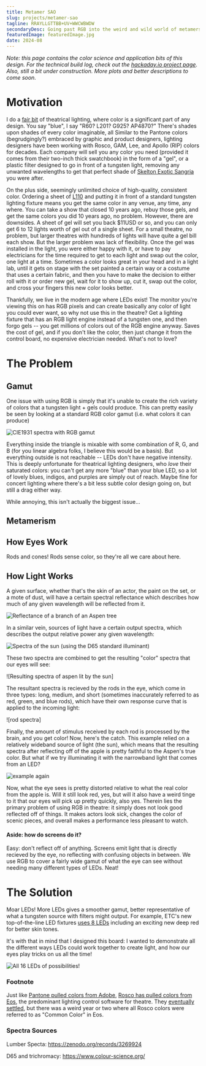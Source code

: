 ```yaml
---
title: Metamer SAO
slug: projects/metamer-sao
tagline: RRAYLLGTTBB+UV+WWCWBWDW
secondaryDesc: Going past RGB into the weird and wild world of metamers
featuredImage: featuredImage.jpg
date: 2024-08
---
```


_Note: this page contains the color science and application bits of this design. For the technical build log, check out the [hackaday.io project page](https://hackaday.io/project/198439-metamer-sao)_. 
_Also, still a bit under construction. More plots and better descriptions to come soon._

# Motivation
I do a [fair bit](../../lighting) of theatrical lighting, where color is a significant part of any design. 
You say "blue", I say "R60? L201? G925? AP4870?"
There's shades upon shades of every color imaginable, all 
Similar to the Pantone colors (begrudgingly?) embraced by graphic and product designers, lighting designers have been working with Rosco, GAM, Lee, and Apollo (RIP) colors for decades. 
Each company will sell you any color you need (provided it comes from their two-inch thick swatchbook) in the form of a "gel", or a plastic filter designed to go in front of a tungsten light, removing any unwanted wavelengths to get that perfect shade of [Skelton Exotic Sangria](https://us.rosco.com/en/products/filters/r39-skelton-exotic-sangria) you were after. 

On the plus side, seemingly unlimited choice of high-quality, consistent color. 
Ordering a sheet of [L110](https://leefilters.com/colour/110-middle-rose/) and putting it in front of a standard tungsten lighting fixture means you get the same color in any venue, any time, any where.
You can take a show that closed 10 years ago, rebuy those gels, and get the same colors you did 10 years ago, no problem. 
However, there are downsides.
A sheet of gel will set you back $11USD or so, and you can only get 6 to 12 lights worth of gel out of a single sheet. 
For a small theatre, no problem, but larger theatres with hundreds of lights will have quite a gel bill each show. 
But the larger problem was lack of flexibility. 
Once the gel was installed in the light, you were either happy with it, or have to pay electricians for the time required to get to each light and swap out the color, one light at a time. 
Sometimes a color looks great in your head and in a light lab, until it gets on stage with the set painted a certain way or a costume that uses a certain fabric, and then you have to make the decision to either roll with it or order new gel, wait for it to show up, cut it, swap out the color, and cross your fingers this new color looks better. 

Thankfully, we live in the modern age where LEDs exist! 
The monitor you're viewing this on has RGB pixels and can create basically any color of light you could ever want, so why not use this in the theatre?
Get a lighting fixture that has an RGB light engine instead of a tungsten one, and then forgo gels -- you get millions of colors out of the RGB engine anyway. 
Saves the cost of gel, and if you don't like the color, then just change it from the control board, no expensive electrician needed. 
What's not to love?

# The Problem
## Gamut
One issue with using RGB is simply that it's unable to create the rich variety of colors that a tungsten light + gels could produce. 
This can pretty easily be seen by looking at a standard RGB color gamut (i.e. what colors it can produce)

![CIE1931 spectra with RGB gamut](cie1931.png)

Everything inside the triangle is mixable with some combination of R, G, and B (for you linear algebra folks, I believe this would be a basis). 
But everything outside is not reachable -- LEDs don't have negative intensity. 
This is deeply unfortunate for theatrical lighting designers, who *love* their saturated colors: you can't get any more "blue" than your blue LED, so a lot of lovely blues, indigos, and purples are simply out of reach. 
Maybe fine for concert lighting where there's a bit less subtle color design going on, but still a drag either way. 

While annoying, this isn't actually the biggest issue...

## Metamerism
## How Eyes Work
Rods and cones! 
Rods sense color, so they're all we care about here. 

## How Light Works
A given surface, whether that's the skin of an actor, the paint on the set, or a mote of dust, will have a certain spectral reflectance which describes how much of any given wavelength will be reflected from it. 

![Reflectance of a branch of an Aspen tree](aspenWb.png)

In a similar vein, sources of light have a certain output spectra, which describes the output relative power any given wavelength:

![Spectra of the sun (using the D65 standard illuminant)](d65.png)

These two spectra are combined to get the resulting "color" spectra that our eyes will see:

![Resulting spectra of aspen lit by the sun]

The resultant spectra is recieved by the rods in the eye, which come in three types: long, medium, and short (sometimes inaccurately referred to as red, green, and blue rods), which have their own response curve that is applied to the incoming light:

![rod spectra]

Finally, the amount of stimulus received by each rod is processed by the brain, and you get color! 
Now, here's the catch. 
This example relied on a relatively wideband source of light (the sun), which means that the resulting spectra after reflecting off of the apple is pretty faithful to the Aspen's true color. 
But what if we try illuminating it with the narrowband light that comes from an LED?

![example again](three_led.png)

Now, what the eye sees is pretty distorted relative to what the real color from the apple is. 
Will it still look red, yes, but will it also have a weird tinge to it that our eyes will pick up pretty quickly, also yes. 
Therein lies the primary problem of using RGB in theatre: it simply does not look good reflected off of things. 
It makes actors look sick, changes the color of scenic pieces, and overall makes a performance less pleasant to watch. 

#### Aside: how do screens do it?
Easy: don't reflect off of anything. 
Screens emit light that is directly recieved by the eye, no reflecting with confusing objects in between. 
We use RGB to cover a fairly wide gamut of what the eye can see without needing many different types of LEDs. 
Neat!

# The Solution
Moar LEDs!
More LEDs gives a smoother gamut, better representative of what a tungsten source with filters might output. 
For example, ETC's new top-of-the-line LED fixtures [uses 8 LEDs](https://www.etcconnect.com/Products/Entertainment-Fixtures/Source-Four-LED-Series-3/Features.aspx) including an exciting new deep red for better skin tones. 

It's with that in mind that I designed this board: I wanted to demonstrate all the different ways LEDs could work together to create light, and how our eyes play tricks on us all the time!

![All 16 LEDs of possibilities!](lit-board.jpg)

### Footnote
Just like [Pantone pulled colors from Adobe](https://www.theverge.com/2022/11/1/23434305/adobe-pantone-subscription-announcement-photoshop-illustrator), [Rosco has pulled colors from Eos](https://www.controlbooth.com/threads/rosco-files-suit-against-etc.49859/), the predominant lighting control software for theatre. 
They [eventually settled](https://www.etcconnect.com/About/News/Rosco-and-ETC-find-common-ground.aspx), but there was a weird year or two where all Rosco colors were referred to as "Common Color" in Eos. 

### Spectra Sources
Lumber Specta: https://zenodo.org/records/3269924

D65 and trichromacy: https://www.colour-science.org/
